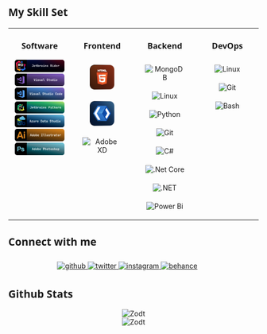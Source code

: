<h2 style="font-family:'JetBrains Mono ExtraBold',system-ui">My Skill Set</h2>
<table>
    <tr>
        <td style="vertical-align: top; width: 25%;">
            <h3 style="text-align: center;font-family:'JetBrains Mono ExtraBold',system-ui">Software</h3>
            <div style="text-align: center;margin: 5%;">
                <img src="./Assets/SoftwareBudgets/IDE/JetbrainsRider.svg" alt="Jetbrains Rider"/>
                <img src="./Assets/SoftwareBudgets/IDE/VisualStudio.svg" alt="Visual Studio"/>
                <img src="./Assets/SoftwareBudgets/IDE/VisualStudioCode.svg" alt="Visual Studio Code"/>
                <img src="./Assets/SoftwareBudgets/IDE/JetbrainsPyCharm.svg" alt="Jetbrains PyCharm"/>
                <img src="./Assets/SoftwareBudgets/IDE/AzureDataStudio.svg" alt="Azure Data Studio"/>
                <img src="./Assets/SoftwareBudgets/Art/Illustrator.svg" alt="Adobe Illustrator"/>
                <img src="./Assets/SoftwareBudgets/Art/Photoshop.svg" alt="Adobe Photoshop"/>
            </div>
        </td>
        <td style="text-align: center;vertical-align: top; width: 25%;">
            <h3 style="font-family:'JetBrains Mono ExtraBold',system-ui">Frontend</h3>
            <div style="text-align: center;align-items: center;margin: 5%;">  
                <img style="margin: 10px;" src="./Assets/Frontend/HTML5.svg" alt="HTML5" height="50" />  
                <img style="margin: 10px;" src="./Assets/Frontend/XAML.svg" alt="XAML" height="50" />  
                <img style="margin: 10px;" src="https://profilinator.rishav.dev/skills-assets/adobexd.png" alt="Adobe XD" height="50" />  
            </div>
        </td>
        <td style="vertical-align: top; width: 25%;">
            <h3 style="text-align: center;font-family:'JetBrains Mono ExtraBold',system-ui">Backend</h3>
            <div style="text-align: center;margin: 5%;">  
                <img style="margin: 10px;" src="https://profilinator.rishav.dev/skills-assets/mongodb-original-wordmark.svg" alt="MongoDB" height="50" />  
                <img style="margin: 10px;" src="https://profilinator.rishav.dev/skills-assets/linux-original.svg" alt="Linux" height="50" />  
                <img style="margin: 10px;" src="https://profilinator.rishav.dev/skills-assets/python-original.svg" alt="Python" height="50" />  
                <img style="margin: 10px;" src="https://profilinator.rishav.dev/skills-assets/git-scm-icon.svg" alt="Git" height="50" />   
                <img style="margin: 10px;" src="https://profilinator.rishav.dev/skills-assets/csharp-original.svg" alt="C#" height="50" />  
                <img style="margin: 10px;" src="https://profilinator.rishav.dev/skills-assets/dotnetcore.png" alt=".Net Core" height="50" />  
                <img style="margin: 10px;" src="https://profilinator.rishav.dev/skills-assets/dot-net-original-wordmark.svg" alt=".NET" height="50" />  
                <img style="margin: 10px;" src="https://profilinator.rishav.dev/skills-assets/powerbi.png" alt="Power Bi" height="50" />  
            </div>
        </td>
        <td style="vertical-align: top; width: 25%;">
            <h3 style="text-align: center;font-family:'JetBrains Mono ExtraBold',system-ui">DevOps</h3>
            <div style="text-align: center;margin: 5%;">  
                <img style="margin: 10px;" src="https://profilinator.rishav.dev/skills-assets/linux-original.svg" alt="Linux" height="50" />  
                <img style="margin: 10px;" src="https://profilinator.rishav.dev/skills-assets/git-scm-icon.svg" alt="Git" height="50" />  
                <img style="margin: 10px;" src="https://profilinator.rishav.dev/skills-assets/gnu_bash-icon.svg" alt="Bash" height="50" />  
            </div>
        </td>
    </tr>
</table>  
<h2 style="font-family:'JetBrains Mono ExtraBold',system-ui">Connect with me</h2>
<div style="text-align: center;margin: 5% 5% 0 0;">
    <a href="https://github.com/zodt" target="_blank">
        <img src=https://img.shields.io/badge/github-%2324292e.svg?&style=for-the-badge&logo=github&logoColor=white alt=github style="margin-bottom: 5px;" />
    </a>
    <a href="https://twitter.com/R_3pV" target="_blank">
        <img src=https://img.shields.io/badge/twitter-%2300acee.svg?&style=for-the-badge&logo=twitter&logoColor=white alt=twitter style="margin-bottom: 5px;" />
    </a>
    <a href="https://instagram.com/R_3pV" target="_blank">
        <img src=https://img.shields.io/badge/instagram-%23000000.svg?&style=for-the-badge&logo=instagram&logoColor=white alt=instagram style="margin-bottom: 5px;" />
    </a>
    <a href="https://www.behance.net/vorontsovr026d" target="_blank">
        <img src=https://img.shields.io/badge/behance-%23191919.svg?&style=for-the-badge&logo=behance&logoColor=white alt=behance style="margin-bottom: 5px;" />
    </a>
</div>
<h2 style="font-family:'JetBrains Mono ExtraBold',system-ui">Github Stats</h2>
<div style="text-align: center;">
     <img style="text-align: center;" src="https://github-readme-stats.vercel.app/api/top-langs/?username=zodt&hide=html" alt="Zodt" /> <br/> 
     <img style="text-align: center;" src="https://github-readme-stats.vercel.app/api?username=Zodt&count_private=true&show_icons=true" alt="Zodt" /> 
</div>  

